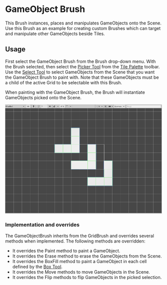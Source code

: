 # GameObject Brush

This Brush instances, places and manipulates GameObjects onto the Scene. Use this Brush as an example for creating custom Brushes which can target and manipulate other GameObjects beside Tiles.

## Usage

First select the GameObject Brush from the Brush drop-down menu. With the Brush selected, then select the [Picker Tool](https://docs.unity3d.com/Manual/Tilemap-Painting.html#Picker) from the [Tile Palette](https://docs.unity3d.com/Manual/Tilemap-Painting.html) toolbar. Use the [Select Tool](https://docs.unity3d.com/Manual/Tilemap-Painting.html#Select) to select GameObjects from the Scene that you want the GameObject Brush to paint with. Note that these GameObjects must be a child of the active Grid to be selectable with this Brush.

When painting with the GameObject Brush, the Brush will instantiate GameObjects picked onto the Scene.

![Scene View with GameObject Brush](images/GameObjectBrush.png)

### Implementation and overrides

The GameObjectBrush inherits from the GridBrush and overrides several methods when implemented. The following methods are overridden:

- It overrides the Paint method to paint a GameObject. 
- It overrides the Erase method to erase the GameObjects from the Scene. 
- It overrides the BoxFill method to paint a GameObject in each cell defined by the [Box Tool](https://docs.unity3d.com/Manual/Tilemap-Painting.html#Rec). 
- It overrides the Move methods to move GameObjects in the Scene. 
- It overrides the Flip methods to flip GameObjects in the picked selection.